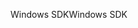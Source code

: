 <span data-ttu-id="3a9fb-101">Windows SDK</span><span class="sxs-lookup"><span data-stu-id="3a9fb-101">Windows SDK</span></span>
